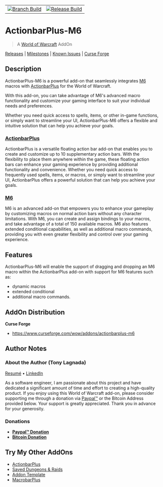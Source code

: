 |  |  |
|--------|----------|
|[![Branch Build](https://github.com/kapresoft/wow-actionbarPlus-m6/actions/workflows/dev-build.yml/badge.svg)](https://github.com/kapresoft/wow-actionbarPlus-m6/actions/workflows/dev-build.yml)| [![Release Build](https://github.com/kapresoft/wow-actionbarPlus-m6/actions/workflows/release-build.yml/badge.svg)](https://github.com/kapresoft/wow-actionbarPlus-m6/actions/workflows/release-build.yml)|

# ActionbarPlus-M6
> A [World of Warcraft](https://worldofwarcraft.com/) AddOn

[Releases](../../releases) | [Milestones](../../milestones) | [Known Issues](../../issues) | [Curse Forge](https://legacy.curseforge.com/wow/addons/actionbarplus-m6/files)

## Description

ActionbarPlus-M6 is a powerful add-on that seamlessly integrates [M6](https://www.curseforge.com/wow/addons/m6x) macros with [ActionbarPlus](https://www.curseforge.com/wow/addons/actionbarplus) for the World of Warcraft. 

With this add-on, you can take advantage of M6's advanced macro functionality and customize your gaming interface to suit your individual needs and preferences. 

Whether you need quick access to spells, items, or other in-game functions, or simply want to streamline your UI, ActionbarPlus-M6 offers a flexible and intuitive solution that can help you achieve your goals.

### [ActionbarPlus](https://www.curseforge.com/wow/addons/actionbarplus)

ActionbarPlus is a versatile floating action bar add-on that enables you to create and customize up to 10 supplementary action bars. With the flexibility to place them anywhere within the game, these floating action bars can enhance your gaming experience by providing additional functionality and convenience. Whether you need quick access to frequently used spells, items, or macros, or simply want to streamline your UI, ActionbarPlus offers a powerful solution that can help you achieve your goals.

### [M6](https://www.curseforge.com/wow/addons/m6x)
M6 is an advanced add-on that empowers you to enhance your gameplay by customizing macros on normal action bars without any character limitations. With M6, you can create and assign bindings to your macros, and take advantage of a total of 150 available macros. M6 also features extended conditional capabilities, as well as additional macro commands, providing you with even greater flexibility and control over your gaming experience.

## Features

ActionbarPlus-M6 will enable the support of dragging and dropping an M6 macro within the ActionbarPlus add-on with support for M6 features such as: 

- dynamic macros
- extended conditional
- additional macro commands.

## AddOn Distribution

**Curse Forge**
- https://www.curseforge.com/wow/addons/actionbarplus-m6

## Author Notes

### About the Author (Tony Lagnada)
[Resumé](https://tony.resume.lagnada.com/) • [LinkedIn](https://www.linkedin.com/in/lagnada/)

As a software engineer, I am passionate about this project and have dedicated a significant amount of time and effort to creating a high-quality product. If you enjoy using this World of Warcraft add-on, please consider supporting me through a donation via [Paypal&trade;](https://www.paypal.com/donate/?hosted_button_id=AX58YP3GSGXVU) or the Bitcoin Address provided below. Your support is greatly appreciated. Thank you in advance for your generosity.

### Donations

- **[Paypal&trade; Donation](https://www.paypal.com/donate/?hosted_button_id=AX58YP3GSGXVU)**
- **[Bitcoin Donation](https://www.blockchain.com/btc/address/3QQVAwJGkKHMM2oq6CLVWYgfx83TFVwp39)**

## Try My Other AddOns
- [ActionbarPlus](https://www.curseforge.com/wow/addons/actionbarplus)
- [Saved Dungeons &amp; Raids](https://www.curseforge.com/wow/addons/saved-dungeons-raids)
- [Addon Template](https://www.curseforge.com/wow/addons/addon-template)
- [MacrobarPlus](https://www.curseforge.com/wow/addons/macrobarplus)
